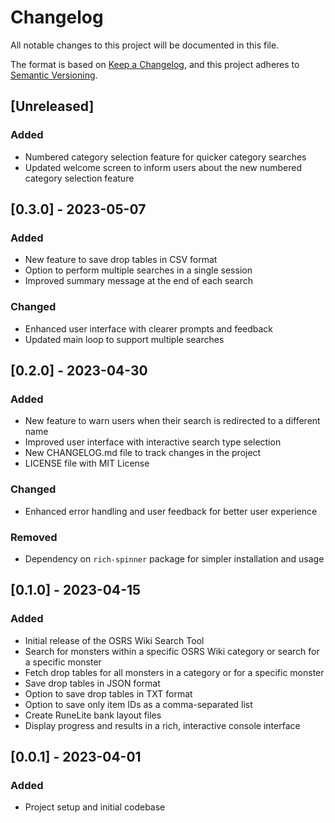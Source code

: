 # Changelog

All notable changes to this project will be documented in this file.

The format is based on [Keep a Changelog](https://keepachangelog.com/en/1.0.0/),
and this project adheres to [Semantic Versioning](https://semver.org/spec/v2.0.0.html).

## [Unreleased]

### Added
- Numbered category selection feature for quicker category searches
- Updated welcome screen to inform users about the new numbered category selection feature

## [0.3.0] - 2023-05-07

### Added
- New feature to save drop tables in CSV format
- Option to perform multiple searches in a single session
- Improved summary message at the end of each search

### Changed
- Enhanced user interface with clearer prompts and feedback
- Updated main loop to support multiple searches

## [0.2.0] - 2023-04-30

### Added
- New feature to warn users when their search is redirected to a different name
- Improved user interface with interactive search type selection
- New CHANGELOG.md file to track changes in the project
- LICENSE file with MIT License

### Changed
- Enhanced error handling and user feedback for better user experience

### Removed
- Dependency on `rich-spinner` package for simpler installation and usage

## [0.1.0] - 2023-04-15

### Added
- Initial release of the OSRS Wiki Search Tool
- Search for monsters within a specific OSRS Wiki category or search for a specific monster
- Fetch drop tables for all monsters in a category or for a specific monster
- Save drop tables in JSON format
- Option to save drop tables in TXT format
- Option to save only item IDs as a comma-separated list
- Create RuneLite bank layout files
- Display progress and results in a rich, interactive console interface

## [0.0.1] - 2023-04-01

### Added
- Project setup and initial codebase
